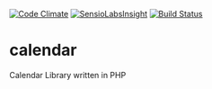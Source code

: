 [![Code Climate](https://codeclimate.com/github/carvefx/calendar.png)](https://codeclimate.com/github/carvefx/calendar)
[![SensioLabsInsight](https://insight.sensiolabs.com/projects/21f07ee7-f608-4a31-ae0e-d214dd962e4a/mini.png)](https://insight.sensiolabs.com/projects/21f07ee7-f608-4a31-ae0e-d214dd962e4a)
[![Build Status](https://travis-ci.org/carvefx/calendar.svg?branch=master)](https://travis-ci.org/carvefx/calendar)

calendar
========

Calendar Library written in PHP
